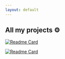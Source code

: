```yaml
---
layout: default
---
```

## All my projects ⚙️

[![Readme Card](https://github-readme-stats.vercel.app/api/pin/?username=ikbal-hanafi&theme=buefy&repo=BotFucek)](https://github.com/ikbal-hanafi/BotFucek)

[![Readme Card](https://github-readme-stats.vercel.app/api/pin/?username=ikbal-hanafi&theme=buefy&repo=Snake)](https://github.com/ikbal-hanafi/Snake)
